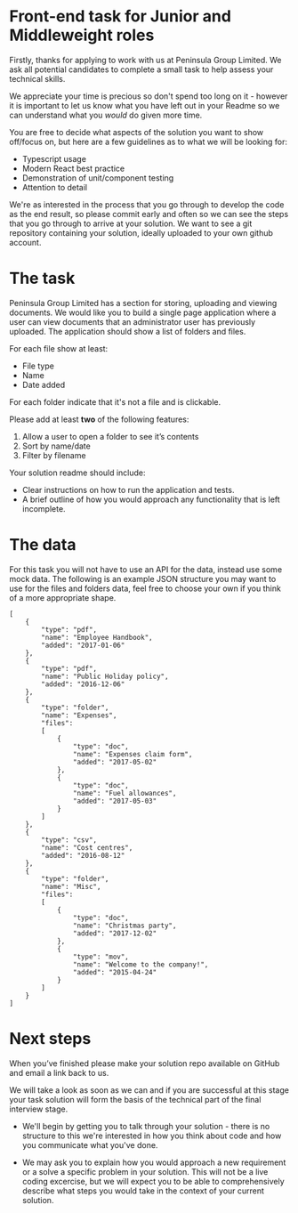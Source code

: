 # Front-end task for Junior and Middleweight roles

Firstly, thanks for applying to work with us at Peninsula Group Limited. We ask all potential candidates to complete a small task to help assess your technical skills.

We appreciate your time is precious so don't spend too long on it - however it is important to let us know what you have left out in your Readme so we can understand what you _would_ do given more time.

You are free to decide what aspects of the solution you want to show off/focus on, but here are a few guidelines as to what we will be looking for:

- Typescript usage
- Modern React best practice
- Demonstration of unit/component testing
- Attention to detail

We're as interested in the process that you go through to develop the code as the end result, so please commit early and often so we can see the steps that you go through to arrive at your solution. We want to see a git repository containing your solution, ideally uploaded to your own github account.

# The task

Peninsula Group Limited has a section for storing, uploading and viewing documents. We would like you to build a single page application where a user can view documents that an administrator user has previously uploaded. The application should show a list of folders and files.

For each file show at least:

- File type
- Name
- Date added

For each folder indicate that it's not a file and is clickable.

Please add at least **two** of the following features:

1. Allow a user to open a folder to see it’s contents
1. Sort by name/date
1. Filter by filename

Your solution readme should include:

- Clear instructions on how to run the application and tests.
- A brief outline of how you would approach any functionality that is left incomplete.

# The data

For this task you will not have to use an API for the data, instead use some mock data. The following is an example JSON structure you may want to use for the files and folders data, feel free to choose your own if you think of a more appropriate shape.

```
[
    {
        "type": "pdf",
        "name": "Employee Handbook",
        "added": "2017-01-06"
    },
    {
        "type": "pdf",
        "name": "Public Holiday policy",
        "added": "2016-12-06"
    },
    {
        "type": "folder",
        "name": "Expenses",
        "files":
        [
            {
                "type": "doc",
                "name": "Expenses claim form",
                "added": "2017-05-02"
            },
            {
                "type": "doc",
                "name": "Fuel allowances",
                "added": "2017-05-03"
            }
        ]
    },
    {
        "type": "csv",
        "name": "Cost centres",
        "added": "2016-08-12"
    },
    {
        "type": "folder",
        "name": "Misc",
        "files":
        [
            {
                "type": "doc",
                "name": "Christmas party",
                "added": "2017-12-02"
            },
            {
                "type": "mov",
                "name": "Welcome to the company!",
                "added": "2015-04-24"
            }
        ]
    }
]
```

# Next steps

When you’ve finished please make your solution repo available on GitHub and email a link back to us.

We will take a look as soon as we can and if you are successful at this stage your task solution will form the basis of the technical part of the final interview stage.

- We'll begin by getting you to talk through your solution - there is no structure to this we're interested in how you think about code and how you communicate what you've done.

- We may ask you to explain how you would approach a new requirement or a solve a specific problem in your solution.
  This will not be a live coding excercise, but we will expect you to be able to comprehensively describe what steps you would take in the context of your current solution.
